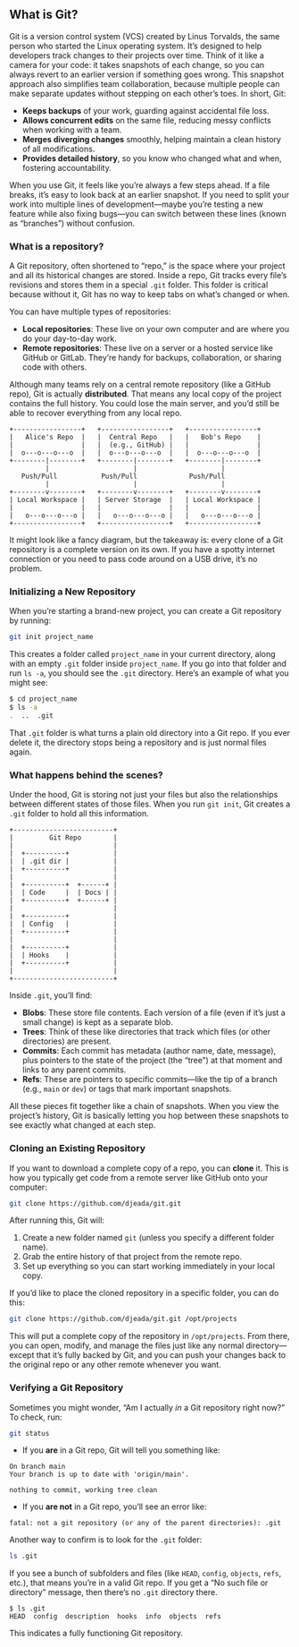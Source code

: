 ## What is Git?

Git is a version control system (VCS) created by Linus Torvalds, the same person who started the Linux operating system. It’s designed to help developers track changes to their projects over time. Think of it like a camera for your code: it takes snapshots of each change, so you can always revert to an earlier version if something goes wrong. This snapshot approach also simplifies team collaboration, because multiple people can make separate updates without stepping on each other’s toes. In short, Git:

* **Keeps backups** of your work, guarding against accidental file loss.  
* **Allows concurrent edits** on the same file, reducing messy conflicts when working with a team.  
* **Merges diverging changes** smoothly, helping maintain a clean history of all modifications.  
* **Provides detailed history**, so you know who changed what and when, fostering accountability.

When you use Git, it feels like you’re always a few steps ahead. If a file breaks, it’s easy to look back at an earlier snapshot. If you need to split your work into multiple lines of development—maybe you’re testing a new feature while also fixing bugs—you can switch between these lines (known as “branches”) without confusion.

### What is a repository?

A Git repository, often shortened to “repo,” is the space where your project and all its historical changes are stored. Inside a repo, Git tracks every file’s revisions and stores them in a special `.git` folder. This folder is critical because without it, Git has no way to keep tabs on what’s changed or when.

You can have multiple types of repositories:

- **Local repositories**: These live on your own computer and are where you do your day-to-day work.
- **Remote repositories**: These live on a server or a hosted service like GitHub or GitLab. They’re handy for backups, collaboration, or sharing code with others.

Although many teams rely on a central remote repository (like a GitHub repo), Git is actually **distributed**. That means any local copy of the project contains the full history. You could lose the main server, and you’d still be able to recover everything from any local repo.

```
+-----------------+   +-----------------+   +-----------------+
|   Alice's Repo  |   |  Central Repo   |   |   Bob's Repo    |
|                 |   |  (e.g., GitHub) |   |                 |
|  o---o---o---o  |   |  o---o---o---o  |   |  o---o---o---o  |
+--------|--------+   +--------|--------+   +--------|--------+
         |                     |                     |
   Push/Pull           Push/Pull             Push/Pull
         |                     |                     |
+--------v--------+   +--------v--------+   +--------v--------+
| Local Workspace |   | Server Storage  |   | Local Workspace |
|                 |   |                 |   |                 |
|   o---o---o---o |   |   o---o---o---o |   |   o---o---o---o |
+-----------------+   +-----------------+   +-----------------+
```

It might look like a fancy diagram, but the takeaway is: every clone of a Git repository is a complete version on its own. If you have a spotty internet connection or you need to pass code around on a USB drive, it’s no problem.

### Initializing a New Repository

When you’re starting a brand-new project, you can create a Git repository by running:

```bash
git init project_name
```

This creates a folder called `project_name` in your current directory, along with an empty `.git` folder inside `project_name`. If you go into that folder and run `ls -a`, you should see the `.git` directory. Here’s an example of what you might see:

```bash
$ cd project_name
$ ls -a
.  ..  .git
```

That `.git` folder is what turns a plain old directory into a Git repo. If you ever delete it, the directory stops being a repository and is just normal files again.

### What happens behind the scenes?

Under the hood, Git is storing not just your files but also the relationships between different states of those files. When you run `git init`, Git creates a `.git` folder to hold all this information.

```
+-------------------------+
|         Git Repo        |
|                         |
|  +----------+           |
|  | .git dir |           |
|  +----------+           |
|                         |
|  +----------+  +------+ |
|  | Code     |  | Docs | |
|  +----------+  +------+ |
|                         |
|  +----------+           |
|  | Config   |           |
|  +----------+           |
|                         |
|  +----------+           |
|  | Hooks    |           |
|  +----------+           |
|                         |
+-------------------------+
```

Inside `.git`, you’ll find:

- **Blobs**: These store file contents. Each version of a file (even if it’s just a small change) is kept as a separate blob.  
- **Trees**: Think of these like directories that track which files (or other directories) are present.  
- **Commits**: Each commit has metadata (author name, date, message), plus pointers to the state of the project (the “tree”) at that moment and links to any parent commits.  
- **Refs**: These are pointers to specific commits—like the tip of a branch (e.g., `main` or `dev`) or tags that mark important snapshots.

All these pieces fit together like a chain of snapshots. When you view the project’s history, Git is basically letting you hop between these snapshots to see exactly what changed at each step.

### Cloning an Existing Repository

If you want to download a complete copy of a repo, you can **clone** it. This is how you typically get code from a remote server like GitHub onto your computer:

```bash
git clone https://github.com/djeada/git.git
```

After running this, Git will:

1. Create a new folder named `git` (unless you specify a different folder name).
2. Grab the entire history of that project from the remote repo.
3. Set up everything so you can start working immediately in your local copy.

If you’d like to place the cloned repository in a specific folder, you can do this:

```bash
git clone https://github.com/djeada/git.git /opt/projects
```

This will put a complete copy of the repository in `/opt/projects`. From there, you can open, modify, and manage the files just like any normal directory—except that it’s fully backed by Git, and you can push your changes back to the original repo or any other remote whenever you want.

### Verifying a Git Repository

Sometimes you might wonder, “Am I actually *in* a Git repository right now?” To check, run:

```bash
git status
```

- If you **are** in a Git repo, Git will tell you something like:

```
On branch main
Your branch is up to date with 'origin/main'.

nothing to commit, working tree clean
```

- If you **are not** in a Git repo, you’ll see an error like:

```
fatal: not a git repository (or any of the parent directories): .git
```

Another way to confirm is to look for the `.git` folder:

```bash
ls .git
```

If you see a bunch of subfolders and files (like `HEAD`, `config`, `objects`, `refs`, etc.), that means you’re in a valid Git repo. If you get a “No such file or directory” message, then there’s no `.git` directory there.

```
$ ls .git
HEAD  config  description  hooks  info  objects  refs
```

This indicates a fully functioning Git repository.
